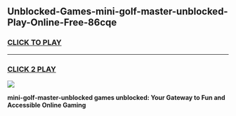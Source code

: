 
## Unblocked-Games-mini-golf-master-unblocked-Play-Online-Free-86cqe
<h3>
<a href="https://premium76.site?title=mini-golf-master-unblocked&ref=26A">CLICK TO PLAY</a></h3>
<hr>

<h3>
<a href="https://premium76.site?title=mini-golf-master-unblocked&ref=26A">CLICK 2 PLAY</a>
  
</h3>

<a href="https://premium76.site?title=mini-golf-master-unblocked&ref=26A"><img src="https://clearcache.store/games.png"></a>


**mini-golf-master-unblocked games unblocked: Your Gateway to Fun and Accessible Online Gaming**
